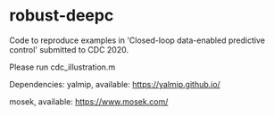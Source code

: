 # robust-deepc
Code to reproduce examples in 'Closed-loop data-enabled predictive control' submitted to CDC 2020.

Please run cdc_illustration.m

Dependencies:
yalmip, available: https://yalmip.github.io/

mosek, available: https://www.mosek.com/
